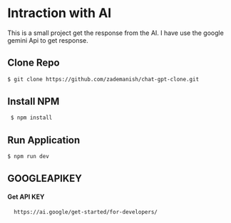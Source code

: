 
# Intraction with AI 

This is a small project get the response from the AI. I have use the google gemini Api to get response.

## Clone Repo
```bash
$ git clone https://github.com/zademanish/chat-gpt-clone.git
```
## Install NPM
```bash
 $ npm install 
```
## Run Application
```bash
$ npm run dev
```
    
## GOOGLEAPIKEY

#### Get API KEY

```http
  https://ai.google/get-started/for-developers/
```
